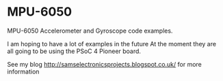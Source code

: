 MPU-6050
========

MPU-6050 Accelerometer and Gyroscope code examples.

I am hoping to have a lot of examples in the future
At the moment they are all going to be using the PSoC 4 Pioneer board. 

See my blog http://samselectronicsprojects.blogspot.co.uk/ for more information
